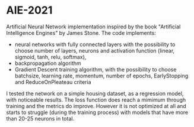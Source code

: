 # AIE-2021
Artificial Neural Network implementation inspired by the book "Artificial Intelligence Engines" by James Stone.
The code implements:
- neural networks with fully connected layers with the possibility to choose number of layers, neurons and activation function (linear, sigmoid, tanh, relu, softmax),
- backpropagation algorithm
- Gradient Descent training algorithm, with the possibility to choose batchsize, learning rate, momentum, number of epochs, EarlyStopping and ReduceOnPleateau criteria

I tested the network on a simple housing dataset, as a regression model, with noticeable results. The loss function does reach a mimimum through training and the metrics 
do improve. However it is not optimized at all and starts to struggle (during the training process) with models that have more than 20-25 neurons in total.
